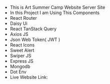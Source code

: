 * This is Art Summer Camp Website Server Site
* In this Project I am Using This Components
* React Router
* Daisy Ui
* React TanStack Query
* Axios JS
* Json Web Token( JWT )
* React Icons
* Sweet Alert
* Swiper JS
* Express JS
* Mongodb
* Dot Env
* Live Website Link: 